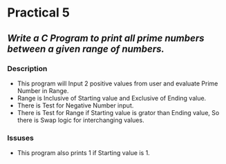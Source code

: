 # Practical 5
## _Write a C Program to print all prime numbers between a given range of numbers._

### Description
- This program will Input 2 positive values from user and evaluate Prime Number in Range.
- Range is Inclusive of Starting value and Exclusive of Ending value.
- There is Test for Negative Number input.
- There is Test for Range if Starting value is grator than Ending value, So there is Swap logic for interchanging values.
### Issuses
- This program also prints 1 if Starting value is 1.

